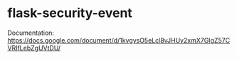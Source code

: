 # flask-security-event
Documentation: https://docs.google.com/document/d/1kvgysO5eLcl8vJHUv2xmX7GIgZ57CVRIfLebZgUVtDU/
